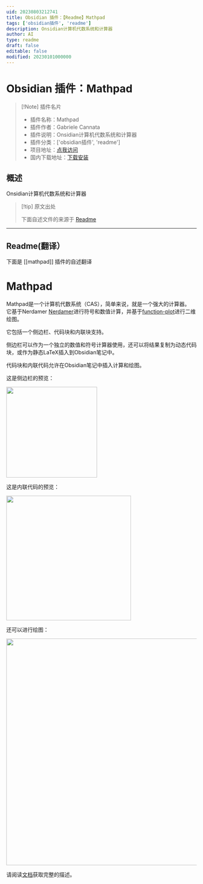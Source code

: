 ```yaml
---
uid: 20230803212741
title: Obsidian 插件：【Readme】Mathpad
tags: ['obsidian插件', 'readme']
description: Onsidian计算机代数系统和计算器
author: AI
type: readme
draft: false
editable: false
modified: 20230101000000
---
```


# Obsidian 插件：Mathpad

> [!Note] 插件名片
> - 插件名称：Mathpad
> - 插件作者：Gabriele Cannata
> - 插件说明：Onsidian计算机代数系统和计算器
> - 插件分类：['obsidian插件', 'readme']
> - 项目地址：[点我访问](https://github.com/Canna71/obsidian-mathpad)
> - 国内下载地址：[下载安装](https://pkmer.cn/products/plugin/pluginMarket/?mathpad)

## 概述

Onsidian计算机代数系统和计算器



> [!tip] 原文出处
> 
>下面自述文件的来源于 [Readme](https://ghproxy.net/https://raw.githubusercontent.com/Canna71/obsidian-mathpad/master/README.md)
> 

---

## Readme(翻译）

下面是 [[mathpad]] 插件的自述翻译



# Mathpad

Mathpad是一个计算机代数系统（CAS），简单来说，就是一个强大的计算器。
它基于Nerdamer [Nerdamer](https://nerdamer.com/)进行符号和数值计算，并基于[function-plot](https://mauriciopoppe.github.io/function-plot/)进行二维绘图。

它包括一个侧边栏、代码块和内联块支持。

侧边栏可以作为一个独立的数值和符号计算器使用，还可以将结果复制为动态代码块，或作为静态LaTeX插入到Obsidian笔记中。

代码块和内联代码允许在Obsidian笔记中插入计算和绘图。

这是侧边栏的预览：

<img src="docs/sidebar-01.gif" width="240" >

这是内联代码的预览：

<img src="docs/inline-code-05.gif" width="330" >

还可以进行绘图：

<img src="docs/plot_tangents_01.png" width="600" >

请阅读[文档](docs/main.md)获取完整的描述。




